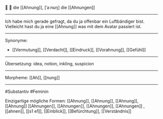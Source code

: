 🤷 🔴 die [[Ahnung]], [ˈaːnʊŋ]
die [[Ahnungen]]

---

Ich habe mich gerade gefragt, da du ja offenbar ein Luftbändiger bist. Vielleicht hast du ja eine [[Ahnung]] was mit dem Avatar passiert ist.

---

Synonyme:

- [[Vermutung]], [[Verdacht]], [[Eindruck]], [[Vorahnung]], [[Gefühl]]

---

Übersetzung: idea, notion, inkling, suspicion

---

Morpheme:
[[Ah]], [[nung]]

---

#Substantiv #Feminin

Einzigartige mögliche Formen:
[[Ahnung]], [[Ahnung]], [[Ahnung]], [[Ahnung]]
[[Ahnungen]], [[Ahnungen]], [[Ahnungen]], [[Ahnungen]]
, [[ahnen]], [[s1 e1]], [[Einblick]], [[Befürchtung]], [[Verständnis]]
